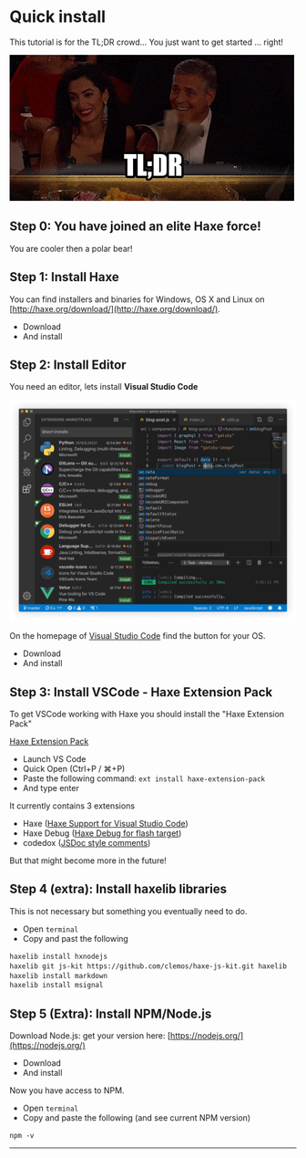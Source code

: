 # Quick install

This tutorial is for the TL;DR crowd...
You just want to get started ... right!

![](../img/tldr.gif)

## Step 0: You have joined an elite Haxe force!

You are cooler then a polar bear!

## Step 1: Install Haxe

You can find installers and binaries for Windows, OS X and Linux on [http://haxe.org/download/](http://haxe.org/download/).

- Download
- And install

## Step 2: Install Editor

You need an editor, lets install **Visual Studio Code**

![Visual Studio Code](../img/vscode.png)

On the homepage of [Visual Studio Code](https://code.visualstudio.com/) find the button for your OS.

- Download
- And install

## Step 3: Install VSCode - Haxe Extension Pack

To get VSCode working with Haxe you should install the "Haxe Extension Pack"

[Haxe Extension Pack](https://marketplace.visualstudio.com/items?itemName=vshaxe.haxe-extension-pack)

- Launch VS Code
- Quick Open (Ctrl+P / ⌘+P)
- Paste the following command: `ext install haxe-extension-pack`
- And type enter

It currently contains 3 extensions

- Haxe ([Haxe Support for Visual Studio Code](https://marketplace.visualstudio.com/items?itemName=nadako.vshaxe))
- Haxe Debug ([Haxe Debug for flash target](https://marketplace.visualstudio.com/items?itemName=vshaxe.haxe-debug))
- codedox ([JSDoc style comments](https://marketplace.visualstudio.com/items?itemName=wiggin77.codedox))

But that might become more in the future!

## Step 4 (extra): Install haxelib libraries

This is not necessary but something you eventually need to do.

- Open `terminal`
- Copy and past the following

```bash
haxelib install hxnodejs
haxelib git js-kit https://github.com/clemos/haxe-js-kit.git haxelib
haxelib install markdown
haxelib install msignal
```

## Step 5 (Extra): Install NPM/Node.js

Download Node.js: get your version here: [https://nodejs.org/](https://nodejs.org/)

- Download
- And install

Now you have access to NPM.

- Open `terminal`
- Copy and paste the following (and see current NPM version)

```
npm -v
```

---
